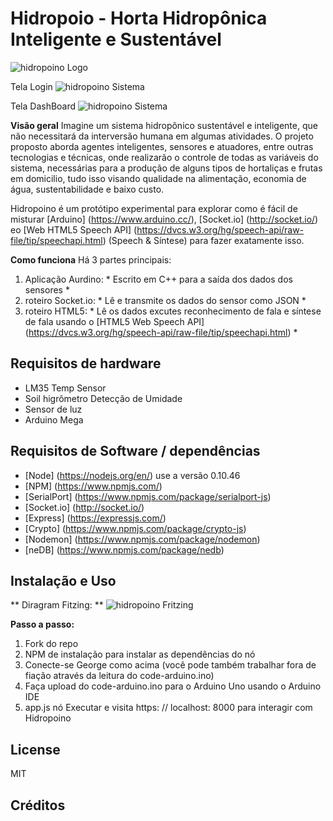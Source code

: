 # Hidropoio - Horta Hidropônica Inteligente e Sustentável
![hidropoino Logo]()

Tela Login
![hidropoino Sistema]()

Tela DashBoard
![hidropoino Sistema]()

**Visão geral**
Imagine um sistema hidropônico sustentável e inteligente, que não necessitará da interversão humana em algumas atividades. O projeto proposto aborda agentes inteligentes, sensores e atuadores, entre outras tecnologias e técnicas, onde realizarão o controle de todas as variáveis do sistema, necessárias para a produção de alguns tipos de hortaliças e frutas em domicilio, tudo isso visando qualidade na alimentação, economia de água, sustentabilidade e baixo custo.

Hidropoino é um protótipo experimental para explorar como é fácil de misturar [Arduino] (https://www.arduino.cc/), [Socket.io] (http://socket.io/) eo [Web HTML5 Speech API] (https://dvcs.w3.org/hg/speech-api/raw-file/tip/speechapi.html) (Speech & Síntese) para fazer exatamente isso.

**Como funciona**
Há 3 partes principais:

1. Aplicação Aurdino: * Escrito em C++ para a saída dos dados dos sensores *
2. roteiro Socket.io: * Lê e transmite os dados do sensor como JSON *
3. roteiro HTML5: * Lê os dados excutes reconhecimento de fala e síntese de fala usando o [HTML5 Web Speech API] (https://dvcs.w3.org/hg/speech-api/raw-file/tip/speechapi.html) *

## Requisitos de hardware

* LM35 Temp Sensor
* Soil higrômetro Detecção de Umidade
* Sensor de luz
* Arduino Mega

## Requisitos de Software / dependências

* [Node] (https://nodejs.org/en/) use a versão 0.10.46
* [NPM] (https://www.npmjs.com/) 
* [SerialPort] (https://www.npmjs.com/package/serialport-js)
* [Socket.io] (http://socket.io/)
* [Express] (https://expressjs.com/)
* [Crypto] (https://www.npmjs.com/package/crypto-js)
* [Nodemon] (https://www.npmjs.com/package/nodemon)
* [neDB] (https://www.npmjs.com/package/nedb)

## Instalação e Uso

** Diragram Fitzing: **
![hidropoino Fritzing]()

**Passo a passo:**

1. Fork do repo
2. NPM de instalação para instalar as dependências do nó
3. Conecte-se George como acima (você pode também trabalhar fora de fiação através da leitura do code-arduino.ino)
4. Faça upload do code-arduino.ino para o Arduino Uno usando o Arduino IDE
5. app.js nó Executar e visita https: // localhost: 8000 para interagir com Hidropoino

## License
MIT

## Créditos
